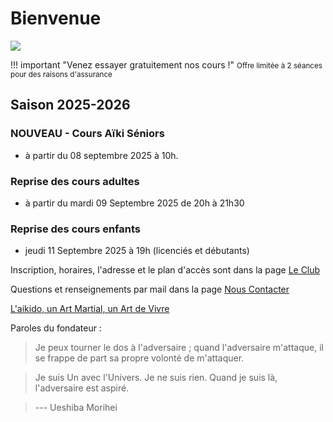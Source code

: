 # Bienvenue



![](/images/LOGO.png)




!!! important "Venez essayer gratuitement nos cours !"
    <small>Offre limitée à 2 séances pour des raisons d'assurance</small>

## Saison 2025-2026

### NOUVEAU - Cours Aïki Séniors 

* <i class="fa fa-calendar"></i> à partir du 08 septembre 2025 à 10h. 

### Reprise des cours adultes

* <i class="fa fa-calendar"></i> à partir du mardi 09 Septembre 2025 de 20h à 21h30



### Reprise des cours enfants

* <i class="fa fa-calendar"></i> jeudi 11 Septembre 2025 à 19h  (licenciés et débutants)

Inscription, horaires, l'adresse et le plan d'accès sont dans la page [Le Club](club.md)

Questions et renseignements par mail dans la page [Nous Contacter](contact.md)


[L'aikido, un Art Martial, un Art de Vivre](aikido/introduction.md)

Paroles du fondateur :

> Je peux tourner le dos à l'adversaire ; quand l'adversaire m'attaque, il se frappe de part sa propre volonté de m'attaquer.

> Je suis Un avec l'Univers. Je ne suis rien. Quand je suis là, l'adversaire est aspiré.

> --- Ueshiba Morihei


